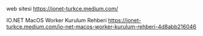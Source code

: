 web sitesi
https://ionet-turkce.medium.com/

IO.NET MacOS Worker Kurulum Rehberi
https://ionet-turkce.medium.com/io-net-macos-worker-kurulum-rehberi-4d8abb216046
